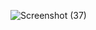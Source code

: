![Screenshot (37)](https://user-images.githubusercontent.com/87825069/222725532-d54650c0-c006-4e6f-b78f-4a38038751cb.png)


